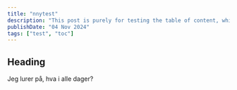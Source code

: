 ```yaml
---
title: "nnytest"
description: "This post is purely for testing the table of content, which should not be rendered"
publishDate: "04 Nov 2024"
tags: ["test", "toc"]
---
```



## Heading
Jeg lurer på, hva i alle dager?